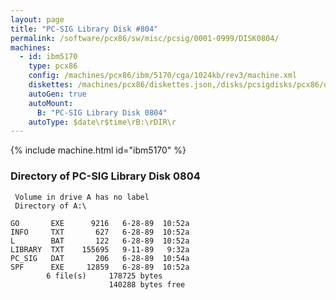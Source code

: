 ```yaml
---
layout: page
title: "PC-SIG Library Disk #804"
permalink: /software/pcx86/sw/misc/pcsig/0001-0999/DISK0804/
machines:
  - id: ibm5170
    type: pcx86
    config: /machines/pcx86/ibm/5170/cga/1024kb/rev3/machine.xml
    diskettes: /machines/pcx86/diskettes.json,/disks/pcsigdisks/pcx86/diskettes.json
    autoGen: true
    autoMount:
      B: "PC-SIG Library Disk 0804"
    autoType: $date\r$time\rB:\rDIR\r
---
```


{% include machine.html id="ibm5170" %}

### Directory of PC-SIG Library Disk 0804

     Volume in drive A has no label
     Directory of A:\

    GO       EXE      9216   6-28-89  10:52a
    INFO     TXT       627   6-28-89  10:52a
    L        BAT       122   6-28-89  10:52a
    LIBRARY  TXT    155695   9-11-89   9:32a
    PC_SIG   DAT       206   6-28-89  10:54a
    SPF      EXE     12859   6-28-89  10:52a
            6 file(s)     178725 bytes
                          140288 bytes free
